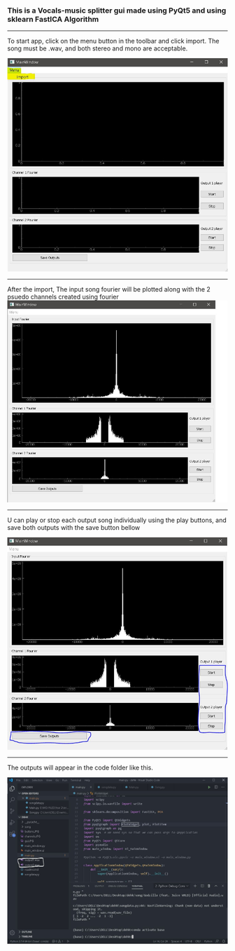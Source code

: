 ### This is a Vocals-music splitter gui made using PyQt5 and using sklearn FastICA Algorithm
-----------------

To start app, click on the menu button in the toolbar and click import. The song must be .wav, and both stereo and mono are acceptable.

![GUI](gui.JPG)

-----------------

After the import, The input song fourier will be plotted along with the 2 psuedo channels created using fourier
![CHANNELS](channels.JPG)

-----------------
U can play or stop each output song individually using the play buttons, and save both outputs with the save button bellow

![BUTTONS](buttons.JPG)

-----------------
The outputs will appear in the code folder like this.

![OUTPUTS](output.JPG)
